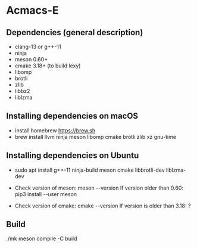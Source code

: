 # Acmacs-E

## Dependencies (general description)

- clang-13 or g++-11
- ninja
- meson 0.60+
- cmake 3.18+ (to build lexy)
- libomp
- brotli
- zlib
- libbz2
- liblzma

## Installing dependencies on macOS

- install homebrew https://brew.sh
- brew install llvm ninja meson libomp cmake brotli zlib xz gnu-time

## Installing dependencies on Ubuntu

- sudo apt install g++-11 ninja-build meson cmake libbrotli-dev liblzma-dev

- Check version of meson: meson --version
  If version older than 0.60: pip3 install --user meson

- Check version of cmake: cmake --version
  If version is older than 3.18: ?

## Build

./mk
meson compile -C build
